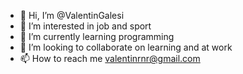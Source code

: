 - 👋 Hi, I’m @ValentinGalesi
- 👀 I’m interested in job and sport
- 🌱 I’m currently learning programming
- 💞️ I’m looking to collaborate on learning and at work
- 📫 How to reach me valentinrnr@gmail.com

<!---
ValentinGalesi/ValentinGalesi is a ✨ special ✨ repository because its `README.md` (this file) appears on your GitHub profile.
You can click the Preview link to take a look at your changes.
--->
